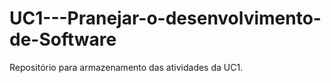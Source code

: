 # UC1---Pranejar-o-desenvolvimento-de-Software
Repositório para armazenamento das atividades da UC1.
